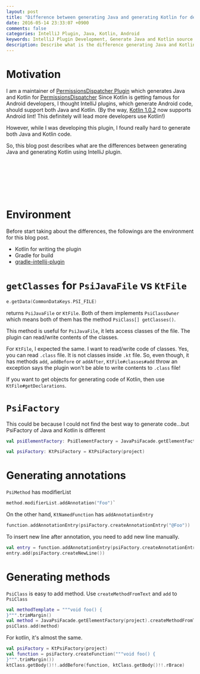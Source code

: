 ```yaml
---
layout: post
title: "Difference between generating Java and generating Kotlin for developing IntelliJ plugin"
date: 2016-05-14 23:33:07 +0900
comments: false
categories: IntelliJ Plugin, Java, Kotlin, Android
keywords: IntelliJ Plugin Development, Generate Java and Kotlin source
description: Describe what is the difference generating Java and Kotlin
---
```


# Motivation

I am a maintainer of [PermissionsDispatcher Plugin](https://github.com/shiraji/permissions-dispatcher-plugin) which generates Java and Kotlin for [PermissionsDispatcher](https://github.com/hotchemi/PermissionsDispatcher)
Since Kotlin is getting famous for Android developers, I thought IntelliJ plugins, which generate Android code, should support both Java and Kotlin. (By the way, [Kotlin 1.0.2](http://blog.jetbrains.com/kotlin/2016/05/kotlin-1-0-2-is-here/) now supports Android lint! This definitely will lead more developers use Kotlin!)

However, while I was developing this plugin, I found really hard to generate both Java and Kotlin code.

So, this blog post describes what are the differences between generating Java and generating Kotlin using IntelliJ plugin.

<script async src="//pagead2.googlesyndication.com/pagead/js/adsbygoogle.js"></script>
<!-- 728x90 -->
<ins class="adsbygoogle"
     style="display:inline-block;width:728px;height:90px"
     data-ad-client="ca-pub-3940616565912592"
     data-ad-slot="7693358062"></ins>
<script>
(adsbygoogle = window.adsbygoogle || []).push({});
</script>

<!-- more -->

# Environment

Before start taking about the differences, the followings are the environment for this blog post.

* Kotlin for writing the plugin
* Gradle for build
* [gradle-intellij-plugin](https://github.com/JetBrains/gradle-intellij-plugin)

# `getClasses` for `PsiJavaFile` vs `KtFile`

```kotlin
e.getData(CommonDataKeys.PSI_FILE)
```

returns `PsiJavaFile` or `KtFile`. Both of them implements `PsiClassOwner` which means both of them has the method `PsiClass[] getClasses()`.

This method is useful for `PsiJavaFile`, it lets access classes of the file. The plugin can read/write contents of the classes.

For `KtFile`, I expected the same. I want to read/write code of classes. Yes, you can read `.class` file. It is not classes inside `.kt` file. So, even though, it has methods `add`, `addBefore` or `addAfter`, `KtFile#classes#add` throw an exception says the plugin won't be able to write contents to `.class` file!

If you want to get objects for generating code of Kotlin, then use `KtFile#getDeclarations`.

# `PsiFactory`

This could be because I could not find the best way to generate code...but PsiFactory of Java and Kotlin is different

```Kotlin
val psiElementFactory: PsiElementFactory = JavaPsiFacade.getElementFactory(project)
```

```Kotlin
val psiFactory: KtPsiFactory = KtPsiFactory(project)
```

# Generating annotations

`PsiMethod` has modifierList

```kotlin
method.modifierList.addAnnotation("Foo")`
```

On the other hand, `KtNamedFunction` has `addAnnotationEntry`

```kotlin
function.addAnnotationEntry(psiFactory.createAnnotationEntry("@Foo"))
```

To insert new line after annotation, you need to add new line manually.

```kotlin
val entry = function.addAnnotationEntry(psiFactory.createAnnotationEntry("@Foo"))
entry.add(psiFactory.createNewLine())
```

# Generating methods

`PsiClass` is easy to add method. Use `createMethodFromText` and `add` to `PsiClass`

```kotlin
val methodTemplate = """void foo() {
}""".trimMargin()
val method = JavaPsiFacade.getElementFactory(project).createMethodFromText(methodTemplate, psiClass)
psiClass.add(method)
```

For kotlin, it's almost the same.

```kotlin
val psiFactory = KtPsiFactory(project)
val function = psiFactory.createFunction("""void foo() {
}""".trimMargin())
ktClass.getBody()!!.addBefore(function, ktClass.getBody()!!.rBrace)
```
